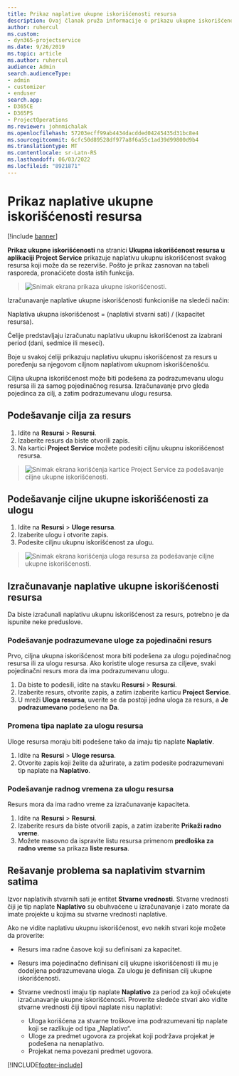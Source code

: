 ```yaml
---
title: Prikaz naplative ukupne iskorišćenosti resursa
description: Ovaj članak pruža informacije o prikazu ukupne iskorišćenosti resursa.
author: ruhercul
ms.custom:
- dyn365-projectservice
ms.date: 9/26/2019
ms.topic: article
ms.author: ruhercul
audience: Admin
search.audienceType:
- admin
- customizer
- enduser
search.app:
- D365CE
- D365PS
- ProjectOperations
ms.reviewer: johnmichalak
ms.openlocfilehash: 57203ecff99ab4434dacdded04245435d31bc8e4
ms.sourcegitcommit: 6cfc50d89528df977a8f6a55c1ad39d99800d9b4
ms.translationtype: MT
ms.contentlocale: sr-Latn-RS
ms.lasthandoff: 06/03/2022
ms.locfileid: "8921871"
---
```

# <a name="view-chargeable-utilization-for-resources"></a>Prikaz naplative ukupne iskorišćenosti resursa

[!include [banner](../includes/psa-now-project-operations.md)]
 
**Prikaz ukupne iskorišćenosti** na stranici **Ukupna iskorišćenost resursa u aplikaciji Project Service** prikazuje naplativu ukupnu iskorišćenost svakog resursa koji može da se rezerviše. Pošto je prikaz zasnovan na tabeli rasporeda, pronaćićete dosta istih funkcija.

> ![Snimak ekrana prikaza ukupne iskorišćenosti.](media/FAQ-utilization-1.png)
 

Izračunavanje naplative ukupne iskorišćenosti funkcioniše na sledeći način:

   Naplativa ukupna iskorišćenost = (naplativi stvarni sati) / (kapacitet resursa).

Ćelije predstavljaju izračunatu naplativu ukupnu iskorišćenost za izabrani period (dani, sedmice ili meseci).

Boje u svakoj ćeliji prikazuju naplativu ukupnu iskorišćenost za resurs u poređenju sa njegovom ciljnom naplativom ukupnom iskorišćenošću. 

Ciljna ukupna iskorišćenost može biti podešena za podrazumevanu ulogu resursa ili za samog pojedinačnog resursa. Izračunavanje prvo gleda pojedinca za cilj, a zatim podrazumevanu ulogu resursa.

## <a name="set-target-on-a-resource"></a>Podešavanje cilja za resurs

1. Idite na **Resursi** \> **Resursi**. 
2. Izaberite resurs da biste otvorili zapis. 
3. Na kartici **Project Service** možete podesiti ciljnu ukupnu iskorišćenost resursa.

> ![Snimak ekrana korišćenja kartice Project Service za podešavanje ciljne ukupne iskorišćenosti.](media/FAQ-utilization-2.png)
 
## <a name="set-target-utilization-on-a-role"></a>Podešavanje ciljne ukupne iskorišćenosti za ulogu

1. Idite na **Resursi** \> **Uloge resursa**. 
2. Izaberite ulogu i otvorite zapis. 
3. Podesite ciljnu ukupnu iskorišćenost za ulogu.

> ![Snimak ekrana korišćenja uloga resursa za podešavanje ciljne ukupne iskorišćenosti.](media/FAQ-utilization-3.png)
 
## <a name="calculate-chargeable-utilization-for-a-resource"></a>Izračunavanje naplative ukupne iskorišćenosti resursa

Da biste izračunali naplativu ukupnu iskorišćenost za resurs, potrebno je da ispunite neke preduslove. 

### <a name="set-default-role-for-individual-resource"></a>Podešavanje podrazumevane uloge za pojedinačni resurs

Prvo, ciljna ukupna iskorišćenost mora biti podešena za ulogu pojedinačnog resursa ili za ulogu resursa. Ako koristite uloge resursa za ciljeve, svaki pojedinačni resurs mora da ima podrazumevanu ulogu. 

1. Da biste to podesili, idite na stavku **Resursi** \> **Resursi**. 
2. Izaberite resurs, otvorite zapis, a zatim izaberite karticu **Project Service**. 
3. U mreži **Uloga resursa**, uverite se da postoji jedna uloga za resurs, a **Je podrazumevano** podešeno na **Da**.
 
### <a name="change-billing-type-for-resource-role"></a>Promena tipa naplate za ulogu resursa

Uloge resursa moraju biti podešene tako da imaju tip naplate **Naplativ**. 

1. Idite na **Resursi** \> **Uloge resursa**. 
2. Otvorite zapis koji želite da ažurirate, a zatim podesite podrazumevani tip naplate na **Naplativo**.

### <a name="set-working-hours-for-resource-role"></a>Podešavanje radnog vremena za ulogu resursa
 
Resurs mora da ima radno vreme za izračunavanje kapaciteta. 

1. Idite na **Resursi** \> **Resursi**. 
2. Izaberite resurs da biste otvorili zapis, a zatim izaberite **Prikaži radno vreme**. 
3. Možete masovno da ispravite listu resursa primenom **predloška za radno vreme** sa prikaza **liste resursa**.

## <a name="troubleshooting-chargeable-actual-hours"></a>Rešavanje problema sa naplativim stvarnim satima

Izvor naplativih stvarnih sati je entitet **Stvarne vrednosti**. Stvarne vrednosti čiji je tip naplate **Naplativo** su obuhvaćene u izračunavanje i zato morate da imate projekte u kojima su stvarne vrednosti naplative.

Ako ne vidite naplativu ukupnu iskorišćenost, evo nekih stvari koje možete da proverite:

- Resurs ima radne časove koji su definisani za kapacitet.
- Resurs ima pojedinačno definisani cilj ukupne iskorišćenosti ili mu je dodeljena podrazumevana uloga. Za ulogu je definisan cilj ukupne iskorišćenosti.
- Stvarne vrednosti imaju tip naplate **Naplativo** za period za koji očekujete izračunavanje ukupne iskorišćenosti. Proverite sledeće stvari ako vidite stvarne vrednosti čiji tipovi naplate nisu naplativi:

  - Uloga korišćena za stvarne troškove ima podrazumevani tip naplate koji se razlikuje od tipa „Naplativo“.
  - Uloge za predmet ugovora za projekat koji podržava projekat je podešena na nenaplativo.
  - Projekat nema povezani predmet ugovora.



[!INCLUDE[footer-include](../includes/footer-banner.md)]
